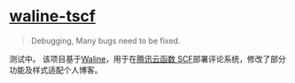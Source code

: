 # [waline-tscf](https://github.com/abiscuit9/waline-tscf)
> Debugging, Many bugs need to be fixed.

测试中。
该项目基于[Waline](https://github.com/walinejs/waline)，用于在[腾讯云函数 SCF](https://cloud.tencent.com/product/scf)部署评论系统，修改了部分功能及样式适配个人博客。